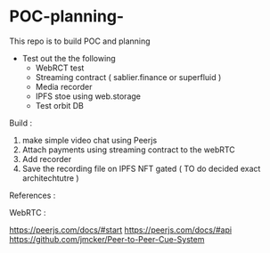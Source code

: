 # POC-planning-

This repo is to build POC and planning

- Test out the the following
  - WebRCT test
  - Streaming contract ( sablier.finance or superfluid )
  - Media recorder
  - IPFS stoe using web.storage
  - Test orbit DB

Build :

1. make simple video chat using Peerjs
2. Attach payments using streaming contract to the webRTC
3. Add recorder
4. Save the recording file on IPFS NFT gated ( TO do decided exact architechtutre )

References :

WebRTC :

https://peerjs.com/docs/#start
https://peerjs.com/docs/#api
https://github.com/jmcker/Peer-to-Peer-Cue-System
